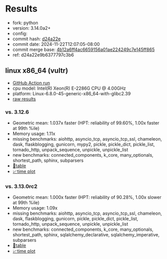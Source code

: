 # Results

- fork: python
- version: 3.14.0a2+
- config: 
- commit hash: [d24a22e](https://github.com/python/cpython/commit/d24a22e)
- commit date: 2024-11-22T12:07:05-08:00
- commit merge base: [4b12a6ff4ac6659156a01ae224249c7e145ff865](https://github.com/python/cpython/commit/4b12a6ff4ac6659156a01ae224249c7e145ff865)
- ref: d24a22e9b6377797c3b6

## linux x86_64 (vultr)

- [GitHub Action run](https://github.com/facebookexperimental/free-threading-benchmarking/actions/runs/11981825901)
- cpu model: Intel(R) Xeon(R) E-2286G CPU @ 4.00GHz
- platform: Linux-6.8.0-45-generic-x86_64-with-glibc2.39
- [raw results](bm-20241122-vultr-x86_64-python-d24a22e9b6377797c3b6-3.14.0a2%2B-d24a22e.json)

### vs. 3.12.6

- Geometric mean: 1.037x faster (HPT: reliability of 99.60%, 1.00x faster at 99th %ile)
- Memory usage: 1.11x
- missing benchmarks: aiohttp, asyncio_tcp, asyncio_tcp_ssl, chameleon, dask, flaskblogging, gunicorn, mypy2, pickle, pickle_dict, pickle_list, tornado_http, unpack_sequence, unpickle, unpickle_list
- new benchmarks: connected_components, k_core, many_optionals, shortest_path, sphinx, subparsers
- [📄table](bm-20241122-vultr-x86_64-python-d24a22e9b6377797c3b6-3.14.0a2%2B-d24a22e-vs-3.12.6.md)
- [📈time plot](bm-20241122-vultr-x86_64-python-d24a22e9b6377797c3b6-3.14.0a2%2B-d24a22e-vs-3.12.6.svg)

### vs. 3.13.0rc2

- Geometric mean: 1.000x faster (HPT: reliability of 90.28%, 1.00x slower at 99th %ile)
- Memory usage: 1.09x
- missing benchmarks: aiohttp, asyncio_tcp, asyncio_tcp_ssl, chameleon, dask, flaskblogging, gunicorn, pickle, pickle_dict, pickle_list, tornado_http, unpack_sequence, unpickle, unpickle_list
- new benchmarks: connected_components, k_core, many_optionals, shortest_path, sphinx, sqlalchemy_declarative, sqlalchemy_imperative, subparsers
- [📄table](bm-20241122-vultr-x86_64-python-d24a22e9b6377797c3b6-3.14.0a2%2B-d24a22e-vs-3.13.0rc2.md)
- [📈time plot](bm-20241122-vultr-x86_64-python-d24a22e9b6377797c3b6-3.14.0a2%2B-d24a22e-vs-3.13.0rc2.svg)

